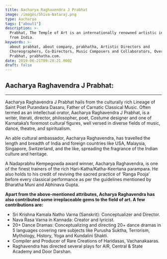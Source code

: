 ```yaml
---
title: Aacharya Raghavendra J Prabhat
image: /images/Shiva-Nataraj.png
type: Aacharya
tags: ["about1"]
description: >-
  Prabhat, The Temple of Art is an internationally renowned artistic institution
  from India.
keywords: >-
  about prabhat, about company, prabhatha, Artistic Directors and
  Choreographers, Co-Directors, Music Composers and Collaborators, Overview-
  Prabhat, prabhatha.com.
date: 2019-06-21T09:28:21.000Z
draft: false
---
```



## **Aacharya Raghavendra J Prabhat:**
---
Aacharya Raghavendra J Prabhat hails from the culturally rich Lineage of Saint Poet Purandara Dasaru, Father of Carnatic Classical Music. Often termed as an intellectual orator, Aacharya Raghavendra J Prabhat, is a writer, literati, director, philosopher, poet, Costume designer and one of Karnataka’s foremost cultural figures, well versed in diverse fields of music, dance, theatre, and spiritualism.

An able cultural ambassador, Aacharya Raghavendra, has travelled the length and breadth of India and foreign countries like USA, Malaysia, Singapore, Switzerland, and the like, spreading the fragrance of the Indian culture and heritage.

A Nadaprabhu Kempegowda award winner, Aacharya Raghavendra, is one of the finest trainers of the rich Hari-Katha/Katha-Keertana parampara. He also holds to his credit of reviving the sacred practice of ‘Ranga Pooja’ before every classical performance as per the guidelines mentioned by Bharatha Muni and Abhinava Gupta.

**Apart from the above-mentioned attributes, Acharya Raghavendra has also contributed some irreplaceable gems to the field of art. A few contributions are:**

- Sri Krishna Kamala Natho Varna (Sanskrit): Conceptualizer and Director.
- Nava Rasa Varna in Kannada: Creator and lyricist.
- 20+ Dance Dramas: Conceptualizing and directing 20+ dance dramas in 5 languages covering rare subjects like Purusha Suktha, Terrorism, Mythology, History, Yoga and Kundalini Shakti.
- Compiler and Producer of Rare Creations of Haridasas, Vachanakaaras.
- Raghavendra has directed several plays for AIR, Central & State Academy and Door Darshan.

